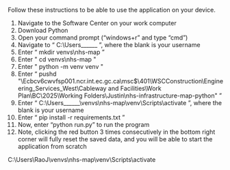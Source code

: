Follow these instructions to be able to use the application on your device.


1.	Navigate to the Software Center on your work computer
2.	Download Python
3.	Open your command prompt (“windows+r” and type “cmd”)
4.	Navigate to “    C:\Users\______     ”, where the blank is your username
5.	Enter “    mkdir venvs\nhs-map    ”
6.	Enter "    cd venvs\nhs-map    "
7.	Enter "    python -m venv venv    "
8.	Enter “   pushd "\\Ecbcv6cwvfsp001.ncr.int.ec.gc.ca\msc$\401\WSCConstruction\Engineering_Services_West\Cableway and Facilities\Work Plan\BC\2025\Working Folders\Justin\nhs-infrastructure-map-python"     ”
9.	Enter “     C:\Users\______\venvs\nhs-map\venv\Scripts\activate       ”, where the blank is your username
10.	Enter  “   pip install -r requirements.txt    ”
11.	Now, enter “python run.py” to run the program
12.	Note, clicking the red button 3 times consecutively in the bottom right corner will fully reset the saved data, and you will be able to start the application from scratch




















































































C:\Users\RaoJ\venvs\nhs-map\venv\Scripts\activate